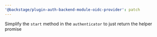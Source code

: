 ```yaml
---
'@backstage/plugin-auth-backend-module-oidc-provider': patch
---
```


Simplify the `start` method in the `authenticator` to just return the helper promise

